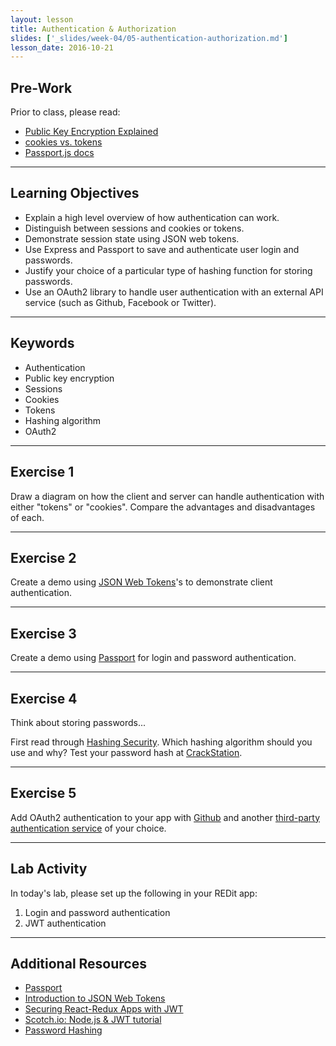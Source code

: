 ```yaml
---
layout: lesson
title: Authentication & Authorization
slides: ['_slides/week-04/05-authentication-authorization.md']
lesson_date: 2016-10-21
---
```


## Pre-Work

Prior to class, please read:

- [Public Key Encryption Explained](https://www.youtube.com/watch?v=3QnD2c4Xovk)
- [cookies vs. tokens](https://auth0.com/blog/cookies-vs-tokens-definitive-guide/)
- [Passport.js docs](http://passportjs.org/docs)

---

## Learning Objectives

- Explain a high level overview of how authentication can work.
- Distinguish between sessions and cookies or tokens.
- Demonstrate session state using JSON web tokens.
- Use Express and Passport to save and authenticate user login and passwords.
- Justify your choice of a particular type of hashing function for storing passwords.
- Use an OAuth2 library to handle user authentication with an external API service (such as Github, Facebook or Twitter).

---

## Keywords

- Authentication
- Public key encryption
- Sessions
- Cookies
- Tokens
- Hashing algorithm
- OAuth2

---

## Exercise 1

Draw a diagram on how the client and server can handle authentication with either "tokens" or "cookies". Compare the advantages and disadvantages of each.

---

## Exercise 2

Create a demo using [JSON Web Tokens](https://jwt.io/introduction/)'s to demonstrate client authentication.

---

## Exercise 3

Create a demo using [Passport](http://passportjs.org) for login and password authentication.

---

## Exercise 4

Think about storing passwords...

First read through [Hashing Security](https://crackstation.net/hashing-security.htm). Which hashing algorithm should you use and why? Test your password hash at [CrackStation](https://crackstation.net/).

---

## Exercise 5

Add OAuth2 authentication to your app with [Github](https://github.com/cfsghost/passport-github) and another [third-party authentication service](http://passportjs.org/docs) of your choice.

---

## Lab Activity

In today's lab, please set up the following in your REDit app:

1. Login and password authentication
2. JWT authentication

---

## Additional Resources

- [Passport](http://passportjs.org/)
- [Introduction to JSON Web Tokens](https://jwt.io/introduction/)
- [Securing React-Redux Apps with JWT](https://medium.com/@rajaraodv/securing-react-redux-apps-with-jwt-tokens-fcfe81356ea0#.c0ausyxc9)
- [Scotch.io: Node.js & JWT tutorial](https://scotch.io/tutorials/authenticate-a-node-js-api-with-json-web-tokens)
- [Password Hashing](https://crackstation.net/hashing-security.htm)
